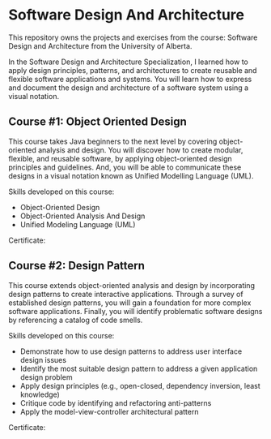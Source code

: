 # Software Design And Architecture
This repository owns the projects and exercises from the course: Software Design and Architecture from the University of Alberta. 

In the Software Design and Architecture Specialization, I learned how to apply design principles, patterns, and architectures to create reusable and flexible software applications and systems. You will learn how to express and document the design and architecture of a software system using a visual notation.

## Course #1: Object Oriented Design

This course takes Java beginners to the next level by covering object-oriented analysis and design. You will discover how to create modular, flexible, and reusable software, by applying object-oriented design principles and guidelines. And, you will be able to communicate these designs in a visual notation known as Unified Modelling Language (UML).

Skills developed on this course:

* Object-Oriented Design
* Object-Oriented Analysis And Design
* Unified Modeling Language (UML)

Certificate: 

## Course #2: Design Pattern

This course extends object-oriented analysis and design by incorporating design patterns to create interactive applications. Through a survey of established design patterns, you will gain a foundation for more complex software applications. Finally, you will identify problematic software designs by referencing a catalog of code smells.

Skills developed on this course: 

* Demonstrate how to use design patterns to address user interface design issues
* Identify the most suitable design pattern to address a given application design problem
* Apply design principles (e.g., open-closed, dependency inversion, least knowledge)
* Critique code by identifying and refactoring anti-patterns
* Apply the model-view-controller architectural pattern

Certificate: 

